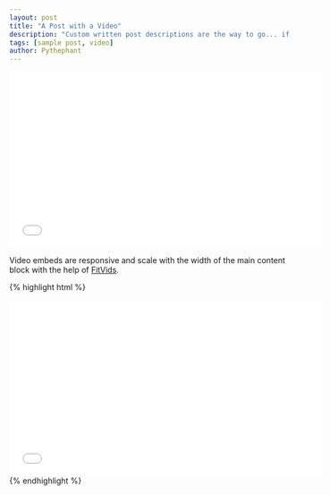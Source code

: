 ```yaml
---
layout: post
title: "A Post with a Video"
description: "Custom written post descriptions are the way to go... if you're not lazy."
tags: [sample post, video]
author: Pythephant
---
```


<iframe width="560" height="315" src="//www.youtube.com/embed/SU3kYxJmWuQ" frameborder="0"></iframe>

Video embeds are responsive and scale with the width of the main content block with the help of [FitVids](http://fitvidsjs.com/).

{% highlight html %}
<iframe width="560" height="315" src="//www.youtube.com/embed/SU3kYxJmWuQ" frameborder="0"></iframe>
{% endhighlight %}